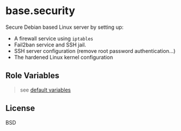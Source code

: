 base.security
=========

Secure Debian based Linux server by setting up:
- A firewall service using `iptables`
- Fail2ban service and SSH jail.
- SSH server configuration (remove root password authentication...)
- The hardened Linux kernel configuration

Role Variables
--------------

> see [default variables](./defaults/main/yml)


License
-------

BSD

